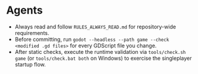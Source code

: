 Agents
======

 - Always read and follow `RULES_ALWAYS_READ.md` for repository-wide requirements.
 - Before committing, run `godot --headless --path game --check <modified .gd files>` for every GDScript file you change.
 - After static checks, execute the runtime validation via `tools/check.sh game` (or `tools/check.bat both` on Windows) to exercise the singleplayer startup flow.
